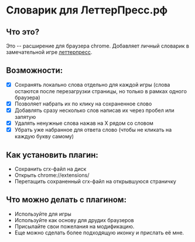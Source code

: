 Словарик для ЛеттерПресс.рф
===========================

Что это?
--------

Это -- расширение для браузера chrome. Добавляет личный словарик в замечательной игре [леттерпресс](http://xn--e1aaavwfbjada.xn--p1ai/).

Возможности:
------------
- [x] Сохранять локально слова отдельно для каждой игры (слова остаются после перезагрузки страницы, но только в рамках одного браузера)
- [x] Позволяет набрать их по клику на сохраненное слово
- [x] Добавлять сразу несколько слов написав их через пробел или запятую
- [x] Удалять ненужные слова нажав на X рядом со словом
- [x] Убрать уже набранное для ответа слово (чтобы не кликать на каждую букву самому)

Как установить плагин:
----------------------

* Сохранить crx-файл на диск
* Открыть chrome://extensions/
* Перетащить сохраненный crx-файл на открывшуюся страничку

Что можно делать с плагином:
----------------------------

- Используйте для игры
- Используйте как основу для друдих браузеров
- Присылайте свои пожелания на модификацию.
- Еще можно сделать более подходящую иконку и прислать её мне.